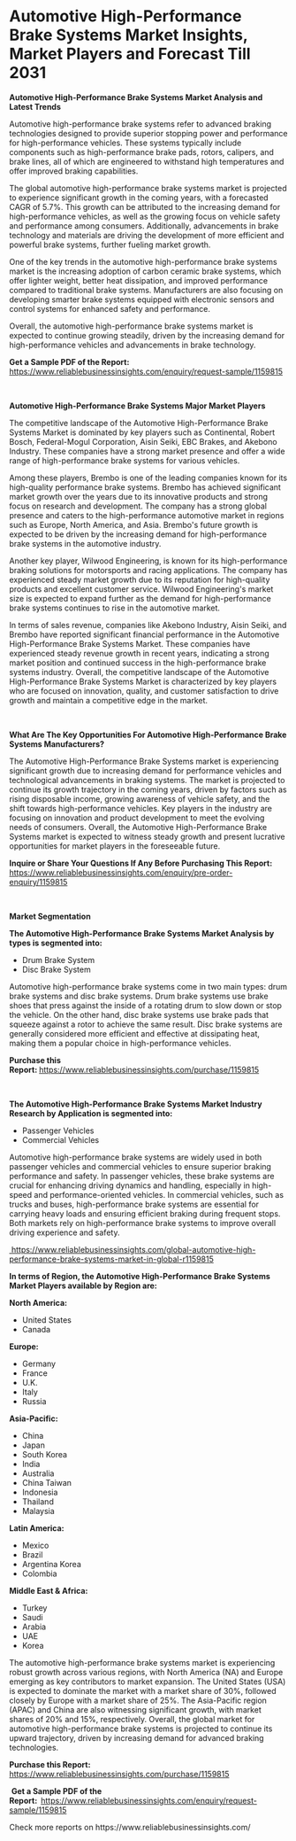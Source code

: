 <p><h1>Automotive High-Performance Brake Systems Market Insights, Market Players and Forecast Till 2031</h1></p><p><strong>Automotive High-Performance Brake Systems Market Analysis and Latest Trends</strong></p>
<p><p>Automotive high-performance brake systems refer to advanced braking technologies designed to provide superior stopping power and performance for high-performance vehicles. These systems typically include components such as high-performance brake pads, rotors, calipers, and brake lines, all of which are engineered to withstand high temperatures and offer improved braking capabilities.</p><p>The global automotive high-performance brake systems market is projected to experience significant growth in the coming years, with a forecasted CAGR of 5.7%. This growth can be attributed to the increasing demand for high-performance vehicles, as well as the growing focus on vehicle safety and performance among consumers. Additionally, advancements in brake technology and materials are driving the development of more efficient and powerful brake systems, further fueling market growth.</p><p>One of the key trends in the automotive high-performance brake systems market is the increasing adoption of carbon ceramic brake systems, which offer lighter weight, better heat dissipation, and improved performance compared to traditional brake systems. Manufacturers are also focusing on developing smarter brake systems equipped with electronic sensors and control systems for enhanced safety and performance.</p><p>Overall, the automotive high-performance brake systems market is expected to continue growing steadily, driven by the increasing demand for high-performance vehicles and advancements in brake technology.</p></p>
<p><strong>Get a Sample PDF of the Report:&nbsp;</strong> <a href="https://www.reliablebusinessinsights.com/enquiry/request-sample/1159815">https://www.reliablebusinessinsights.com/enquiry/request-sample/1159815</a></p>
<p>&nbsp;</p>
<p><strong>Automotive High-Performance Brake Systems Major Market Players</strong></p>
<p><p>The competitive landscape of the Automotive High-Performance Brake Systems Market is dominated by key players such as Continental, Robert Bosch, Federal-Mogul Corporation, Aisin Seiki, EBC Brakes, and Akebono Industry. These companies have a strong market presence and offer a wide range of high-performance brake systems for various vehicles.</p><p>Among these players, Brembo is one of the leading companies known for its high-quality performance brake systems. Brembo has achieved significant market growth over the years due to its innovative products and strong focus on research and development. The company has a strong global presence and caters to the high-performance automotive market in regions such as Europe, North America, and Asia. Brembo's future growth is expected to be driven by the increasing demand for high-performance brake systems in the automotive industry.</p><p>Another key player, Wilwood Engineering, is known for its high-performance braking solutions for motorsports and racing applications. The company has experienced steady market growth due to its reputation for high-quality products and excellent customer service. Wilwood Engineering's market size is expected to expand further as the demand for high-performance brake systems continues to rise in the automotive market.</p><p>In terms of sales revenue, companies like Akebono Industry, Aisin Seiki, and Brembo have reported significant financial performance in the Automotive High-Performance Brake Systems Market. These companies have experienced steady revenue growth in recent years, indicating a strong market position and continued success in the high-performance brake systems industry. Overall, the competitive landscape of the Automotive High-Performance Brake Systems Market is characterized by key players who are focused on innovation, quality, and customer satisfaction to drive growth and maintain a competitive edge in the market.</p></p>
<p>&nbsp;</p>
<p><strong>What Are The Key Opportunities For Automotive High-Performance Brake Systems Manufacturers?</strong></p>
<p><p>The Automotive High-Performance Brake Systems market is experiencing significant growth due to increasing demand for performance vehicles and technological advancements in braking systems. The market is projected to continue its growth trajectory in the coming years, driven by factors such as rising disposable income, growing awareness of vehicle safety, and the shift towards high-performance vehicles. Key players in the industry are focusing on innovation and product development to meet the evolving needs of consumers. Overall, the Automotive High-Performance Brake Systems market is expected to witness steady growth and present lucrative opportunities for market players in the foreseeable future.</p></p>
<p><strong>Inquire or Share Your Questions If Any Before Purchasing This Report:</strong> <a href="https://www.reliablebusinessinsights.com/enquiry/pre-order-enquiry/1159815">https://www.reliablebusinessinsights.com/enquiry/pre-order-enquiry/1159815</a></p>
<p>&nbsp;</p>
<p><strong>Market Segmentation</strong></p>
<p><strong>The Automotive High-Performance Brake Systems Market Analysis by types is segmented into:</strong></p>
<p><ul><li>Drum Brake System</li><li>Disc Brake System</li></ul></p>
<p><p>Automotive high-performance brake systems come in two main types: drum brake systems and disc brake systems. Drum brake systems use brake shoes that press against the inside of a rotating drum to slow down or stop the vehicle. On the other hand, disc brake systems use brake pads that squeeze against a rotor to achieve the same result. Disc brake systems are generally considered more efficient and effective at dissipating heat, making them a popular choice in high-performance vehicles.</p></p>
<p><strong>Purchase this Report:&nbsp;</strong><a href="https://www.reliablebusinessinsights.com/purchase/1159815">https://www.reliablebusinessinsights.com/purchase/1159815</a></p>
<p>&nbsp;</p>
<p><strong>The Automotive High-Performance Brake Systems Market Industry Research by Application is segmented into:</strong></p>
<p><ul><li>Passenger Vehicles</li><li>Commercial Vehicles</li></ul></p>
<p><p>Automotive high-performance brake systems are widely used in both passenger vehicles and commercial vehicles to ensure superior braking performance and safety. In passenger vehicles, these brake systems are crucial for enhancing driving dynamics and handling, especially in high-speed and performance-oriented vehicles. In commercial vehicles, such as trucks and buses, high-performance brake systems are essential for carrying heavy loads and ensuring efficient braking during frequent stops. Both markets rely on high-performance brake systems to improve overall driving experience and safety.</p></p>
<p><a href="https://www.reliablebusinessinsights.com/global-automotive-high-performance-brake-systems-market-in-global-r1159815">&nbsp;https://www.reliablebusinessinsights.com/global-automotive-high-performance-brake-systems-market-in-global-r1159815</a></p>
<p><strong>In terms of Region, the Automotive High-Performance Brake Systems Market Players available by Region are:</strong></p>
<p>
    <p> <strong> North America: </strong>
        <ul>
            <li>United States</li>
            <li>Canada</li>
        </ul>
        </p> 
    <p> <strong> Europe: </strong>
        <ul>
            <li>Germany</li>
            <li>France</li>
            <li>U.K.</li>
            <li>Italy</li>
            <li>Russia</li>
        </ul>
        </p> 
    <p> <strong> Asia-Pacific: </strong>
        <ul>
            <li>China</li>
            <li>Japan</li>
            <li>South Korea</li>
            <li>India</li>
            <li>Australia</li>
            <li>China Taiwan</li>
            <li>Indonesia</li>
            <li>Thailand</li>
            <li>Malaysia</li>
        </ul>
        </p> 
    <p> <strong> Latin America: </strong>
        <ul>
            <li>Mexico</li>
            <li>Brazil</li>
            <li>Argentina Korea</li>
            <li>Colombia</li>
        </ul>
        </p> 
    <p> <strong> Middle East & Africa: </strong>
        <ul>
            <li>Turkey</li>
            <li>Saudi</li>
            <li>Arabia</li>
            <li>UAE</li>
            <li>Korea</li>
        </ul>
    </p>
    </p>
<p><p>The automotive high-performance brake systems market is experiencing robust growth across various regions, with North America (NA) and Europe emerging as key contributors to market expansion. The United States (USA) is expected to dominate the market with a market share of 30%, followed closely by Europe with a market share of 25%. The Asia-Pacific region (APAC) and China are also witnessing significant growth, with market shares of 20% and 15%, respectively. Overall, the global market for automotive high-performance brake systems is projected to continue its upward trajectory, driven by increasing demand for advanced braking technologies.</p></p>
<p><strong>Purchase this Report: </strong><a href="https://www.reliablebusinessinsights.com/purchase/1159815">https://www.reliablebusinessinsights.com/purchase/1159815</a></p>
<p>&nbsp;<strong>Get a Sample PDF of the Report:&nbsp;&nbsp;</strong><a href="https://www.reliablebusinessinsights.com/enquiry/request-sample/1159815">https://www.reliablebusinessinsights.com/enquiry/request-sample/1159815</a></p>
<p><strong></strong></p>
<p>Check more reports on https://www.reliablebusinessinsights.com/</p>